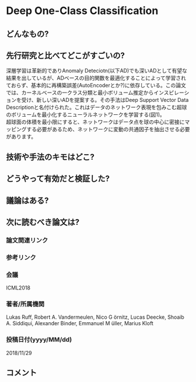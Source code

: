 # Deep One-Class Classification

## どんなもの?

## 先行研究と比べてどこがすごいの?
深層学習は革新的でありAnomaly Deteciotn(以下AD)でも深いADとして有望な結果を出しているが、ADベースの目的関数を最適化することによって学習されておらず、基本的に再構築誤差(AutoEncoderとか?)に依存している。この論文では、カーネルベースの一クラス分類と最小ボリューム推定からインスピレーションを受け、新しい深いADを提案する。その手法はDeep Support Vector Data Descriptionと名付けられた。これはデータのネットワーク表現を包みこむ超球のボリュームを最小化するニューラルネットワークを学習する(図1)。  
超球面の体積を最小限にすると、ネットワークはデータ点を球の中心に密接にマッピングする必要があるため、ネットワークに変動の共通因子を抽出させる必要があります。

## 技術や手法のキモはどこ?

## どうやって有効だと検証した?

## 議論はある?

## 次に読むべき論文は?

### 論文関連リンク

### 参考リンク

### 会議
ICML2018

### 著者/所属機関
Lukas Ruff, Robert A. Vandermeulen, Nico G ̈ornitz, Lucas Deecke, Shoaib A. Siddiqui, Alexander Binder, Emmanuel M ̈uller, Marius Kloft

### 投稿日付(yyyy/MM/dd)
2018/11/29

## コメント
